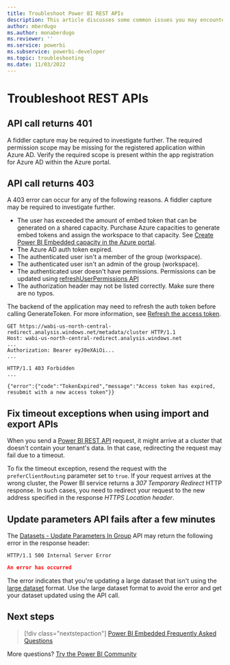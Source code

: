 ```yaml
---
title: Troubleshoot Power BI REST APIs
description: This article discusses some common issues you may encounter when using Power BI REST APIs.
author: mberdugo
ms.author: monaberdugo
ms.reviewer: ''
ms.service: powerbi
ms.subservice: powerbi-developer
ms.topic: troubleshooting
ms.date: 11/03/2022
---
```


# Troubleshoot REST APIs

## API call returns 401

A fiddler capture may be required to investigate further. The required permission scope may be missing for the registered application within Azure AD. Verify the required scope is present within the app registration for Azure AD within the Azure portal.

## API call returns 403

A 403 error can occur for any of the following reasons. A fiddler capture may be required to investigate further.

* The user has exceeded the amount of embed token that can be generated on a shared capacity. Purchase Azure capacities to generate embed tokens and assign the workspace to that capacity. See [Create Power BI Embedded capacity in the Azure portal](/azure/power-bi-embedded/create-capacity).
* The Azure AD auth token expired.
* The authenticated user isn't a member of the group (workspace).
* The authenticated user isn't an admin of the group (workspace).
* The authenticated user doesn't have permissions. Permissions can be updated using [refreshUserPermissions API](/rest/api/power-bi/users/refreshuserpermissions)
* The authorization header may not be listed correctly. Make sure there are no typos.

The backend of the application may need to refresh the auth token before calling GenerateToken. For more information, see [Refresh the access token](/javascript/api/overview/powerbi/refresh-token).

```console
GET https://wabi-us-north-central-redirect.analysis.windows.net/metadata/cluster HTTP/1.1
Host: wabi-us-north-central-redirect.analysis.windows.net
...
Authorization: Bearer eyJ0eXAiOi...
...

HTTP/1.1 403 Forbidden
...

{"error":{"code":"TokenExpired","message":"Access token has expired, resubmit with a new access token"}}
```

## Fix timeout exceptions when using import and export APIs

When you send a [Power BI REST API](/rest/api/power-bi/) request, it might arrive at a cluster that doesn't contain your tenant's data. In that case, redirecting the request may fail due to a timeout.

To fix the timeout exception, resend the request with the `preferClientRouting` parameter set to `true`. If your request arrives at the wrong cluster, the Power BI service returns a *307 Temporary Redirect* HTTP response. In such cases, you need to redirect your request to the new address specified in the response *HTTPS Location header*.

## Update parameters API fails after a few minutes

The [Datasets - Update Parameters In Group](/rest/api/power-bi/datasets/update-parameters-in-group) API may return the following error in the response header:

`HTTP/1.1 500 Internal Server Error`

```json
An error has occurred
```

The error indicates that you're updating a large dataset that isn't using the [large dataset](../../enterprise/service-premium-large-models.md) format. Use the large dataset format to avoid the error and get your dataset updated using the API call.

## Next steps

> [!div class="nextstepaction"]
>[Power BI Embedded Frequently Asked Questions](embedded-faq.yml)

More questions? [Try the Power BI Community](https://community.powerbi.com/)
